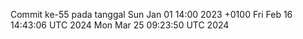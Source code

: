 Commit ke-55 pada tanggal Sun Jan 01 14:00 2023 +0100
Fri Feb 16 14:43:06 UTC 2024
Mon Mar 25 09:23:50 UTC 2024
